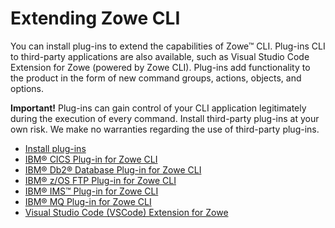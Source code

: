 # Extending Zowe CLI

You can install plug-ins to extend the capabilities of Zowe&trade; CLI. Plug-ins CLI to third-party applications are also available, such as Visual Studio Code Extension for Zowe (powered by Zowe CLI). Plug-ins add functionality to the product in the form of new command groups, actions, objects, and options.

**Important!** Plug-ins can gain control of your CLI application legitimately during the execution of every command. Install third-party plug-ins at your own risk. We make no warranties regarding the use of third-party plug-ins.

- [Install plug-ins](cli-installplugins.md)
- [IBM® CICS Plug-in for Zowe CLI](cli-cicsplugin.md)
- [IBM® Db2® Database Plug-in for Zowe CLI](cli-db2plugin.md)
- [IBM® z/OS FTP Plug-in for Zowe CLI](cli-ftpplugin.md)
- [IBM® IMS™ Plug-in for Zowe CLI](cli-imsplugin.md)
- [IBM® MQ Plug-in for Zowe CLI](cli-mqplugin.md)
- [Visual Studio Code (VSCode) Extension for Zowe](ze-install.md)
